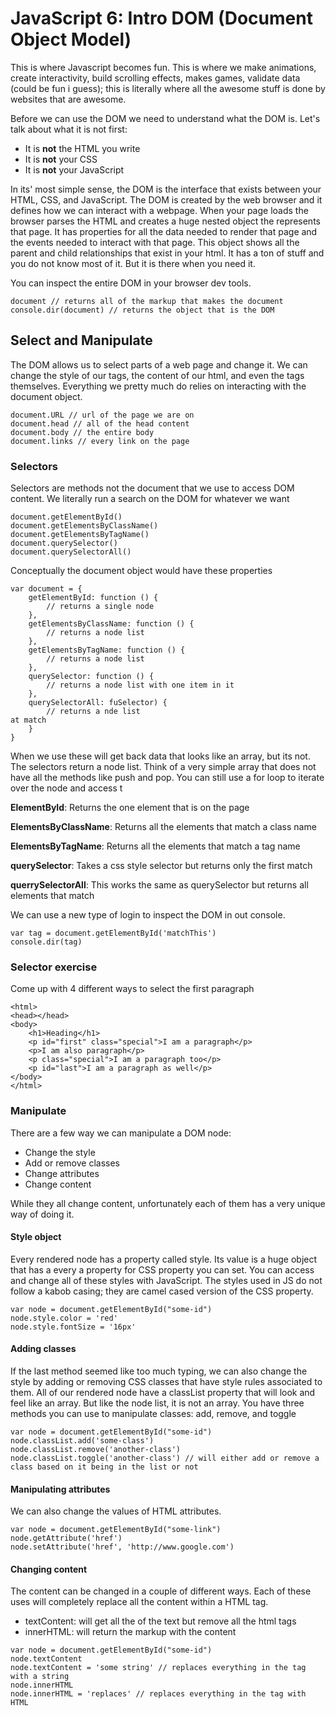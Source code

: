 # JavaScript 6: Intro DOM (Document Object Model)

This is where Javascript becomes fun.  This is where we make animations, create interactivity, build scrolling effects, makes games, validate data (could be fun i guess); this is literally where all the awesome stuff is done by websites that are awesome.

Before we can use the DOM we need to understand what the DOM is.  Let's talk about what it is not first:

- It is **not** the HTML you write
- It is **not** your CSS
- It is **not** your JavaScript

In its' most simple sense, the DOM is the interface that exists between your HTML, CSS, and JavaScript.  The DOM is created by the web browser and it defines how we can interact with a webpage.  When your page loads the browser parses the HTML and creates a huge nested object the represents that page.  It has properties for all the data needed to render that page and the events needed to interact with that page.  This object shows all the parent and child relationships that exist in your html.  It has a ton of stuff and you do not know most of it.  But it is there when you need it.

You can inspect the entire DOM in your browser dev tools.

```
document // returns all of the markup that makes the document
console.dir(document) // returns the object that is the DOM
```

## Select and Manipulate

The DOM allows us to select parts of a web page and change it.  We can change the style of our tags, the content of our html, and even the tags themselves.  Everything we pretty much do relies on interacting with the document object.

```
document.URL // url of the page we are on
document.head // all of the head content
document.body // the entire body
document.links // every link on the page
```

### Selectors

Selectors are methods not the document that we use to access DOM content.  We literally run a search on the DOM for whatever we want

```
document.getElementById()
document.getElementsByClassName()
document.getElementsByTagName()
document.querySelector()
document.querySelectorAll()
```

Conceptually the document object would have these properties

```
var document = {
    getElementById: function () {
        // returns a single node
    },
    getElementsByClassName: function () {
        // returns a node list
    },
    getElementsByTagName: function () {
        // returns a node list
    },
    querySelector: function () {
        // returns a node list with one item in it        
    },
    querySelectorAll: fuSelector) {
        // returns a nde list
at match
    }
}
```

When we use these will get back data that looks like an array, but its not.  The selectors return a node list.  Think of a very simple array that does not have all the methods like push and pop.  You can still use a for loop to iterate over the node and access t


**ElementById**: Returns the one element that is on the page

**ElementsByClassName**: Returns all the elements that match a class name

**ElementsByTagName**: Returns all the elements that match a tag name

**querySelector**: Takes a css style selector but returns only the first match 

**querrySelectorAll**: This works the same as querySelector but returns all elements that match

We can use a new type of login to inspect the DOM in out console.

```
var tag = document.getElementById('matchThis')
console.dir(tag)
```

### Selector exercise

Come up with 4 different ways to select the first paragraph

    <html>
    <head></head>
    <body>
        <h1>Heading</h1>
        <p id="first" class="special">I am a paragraph</p>
        <p>I am also paragraph</p>
        <p class="special">I am a paragraph too</p>
        <p id="last">I am a paragraph as well</p>
    </body>
    </html>


### Manipulate

There are a few way we can manipulate a DOM node:

- Change the style
- Add or remove classes
- Change attributes
- Change content

While they all change content, unfortunately each of them has a very unique way of doing it.

#### Style object
Every rendered node has a property called style.  Its value is a huge object that has a every a property for CSS property you can set.  You can access and change all of these styles with JavaScript.  The styles used in JS do not follow a kabob casing; they are camel cased version of the CSS property.

```
var node = document.getElementById("some-id")
node.style.color = 'red'
node.style.fontSize = '16px'
```

#### Adding classes

If the last method seemed like too much typing, we can also change the style by adding or removing CSS classes that have style rules associated to them.  All of our rendered node have a classList property that will look and feel like an array.  But like the node list, it is not an array.  You have three methods you can use to manipulate classes: add, remove, and toggle

```
var node = document.getElementById("some-id")
node.classList.add('some-class')
node.classList.remove('another-class')
node.classList.toggle('another-class') // will either add or remove a class based on it being in the list or not
```

#### Manipulating attributes

We can also change the values of HTML attributes.

```
var node = document.getElementById("some-link")
node.getAttribute('href')
node.setAttribute('href', 'http://www.google.com')
```

#### Changing content

The content can be changed in a couple of different ways.  Each of these uses will completely replace all the content within a HTML tag.

- textContent: will get all the of the text but remove all the html tags
- innerHTML: will return the markup with the content

```
var node = document.getElementById("some-id")
node.textContent
node.textContent = 'some string' // replaces everything in the tag with a string
node.innerHTML
node.innerHTML = 'replaces' // replaces everything in the tag with HTML
```



